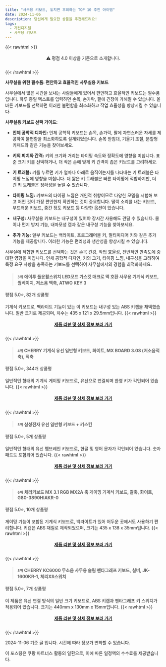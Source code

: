 ```yaml
---
title: "사무용 키보드, 놓치면 후회하는 TOP 10 추천 아이템"
date: 2024-11-06
description: 당신에게 필요한 상품을 추천해드려요!
tags:
  - 가전디지털
  - 사무용 키보드
---
```

{{< rawhtml >}}<div class="toc" style="text-align: center; height: 50px; line-height: 2;">  <p>⚠️ 평점 4.0 이상을 기준으로 소개합니다.<br></p></div> {{< /rawhtml >}}

**사무실을 위한 필수품: 편안하고 효율적인 사무실용 키보드**

사무실에서 많은 시간을 보내는 사람들에게 있어서 편안하고 효율적인 키보드는 필수품입니다. 하루 종일 텍스트를 입력하면 손목, 손가락, 팔에 긴장이 가해질 수 있습니다. 올바른 키보드를 선택하면 이러한 불편함을 최소화하고 작업 효율성을 향상시킬 수 있습니다.

**사무실용 키보드 선택 가이드:**

* **인체 공학적 디자인:** 인체 공학적 키보드는 손목, 손가락, 팔에 자연스러운 자세를 제공하여 불편함을 최소화하도록 설계되었습니다. 손목 받침대, 기울기 조절, 분할형 키패드와 같은 기능을 찾아보세요.

* **키의 피치와 간격:** 키의 크기와 거리는 타이핑 속도와 정확도에 영향을 미칩니다. 표준 크기 키를 선택하거나, 더 작은 손에 맞게 키 간격이 좁은 키보드를 고려하세요.

* **키 트래블:** 키를 누르면 키가 얼마나 아래로 움직이는지를 나타내는 키 트래블은 타이핑 느낌에 영향을 미칩니다. 더 짧은 키 트래블은 빠른 타이핑에 적합하지만, 더 긴 키 트래블은 정확성을 높일 수 있습니다.

* **타이핑 느낌:** 키보드의 타이핑 느낌은 개인적 취향이므로 다양한 모델을 시험해 보고 어떤 것이 가장 편안한지 확인하는 것이 중요합니다. 딸깍 소리를 내는 키보드, 부드러운 키보드, 중간 정도 키보드 등 다양한 옵션이 있습니다.

* **내구성:** 사무실용 키보드는 내구성이 있어야 장시간 사용해도 견딜 수 있습니다. 물이나 먼지 방지 기능, 내마모성 캡과 같은 내구성 기능을 찾아보세요.

* **추가 기능:** 일부 키보드는 백라이트, 프로그래머블 키, 멀티미디어 키와 같은 추가 기능을 제공합니다. 이러한 기능은 편리성과 생산성을 향상시킬 수 있습니다.

사무실에 적합한 키보드를 선택하는 것은 손목 건강, 작업 효율성, 전반적인 만족도에 중대한 영향을 미칩니다. 인체 공학적 디자인, 키의 크기, 타이핑 느낌, 내구성을 고려하여 특정 요구 사항을 충족하는 키보드를 선택하여 사무실에서의 경험을 최적화하세요.


>#### `3위` 에이투 풀윤활스위치 LED모드 가스켓 매크로 맥 호환 사무용 기계식 키보드, 웜베이지, 저소음 백축, ATWO KEY 3
평점 5.0⭐, 82개 상품평

기계식 키보드로, 백라이트 기능이 있는 이 키보드는 내구성 있는 ABS 키캡을 채택했습니다. 일반 크기로 제공되며, 치수는 435 x 121 x 29.5mm입니다.
{{< rawhtml >}}<div class="toc" style="text-align: center; height: 50px; line-height: 2;"><p><b><a href="https://link.coupang.com/re/AFFSDP?lptag=AF5033054&pageKey=8098903292&itemId=22900913658&vendorItemId=90132807601&traceid=V0-153-39ba06b049c95ab1&clickBeacon=0c5b4b00-9c24-11ef-8688-2d7031535b04%7E3&requestid=20241106184651120033834873&token=31850C%7CMIXED">제품 리뷰 및 상세 정보 보러 가기</a></b><br></p> </div>{{< /rawhtml >}}

>#### `4위` CHERRY 기계식 유선 일반형 키보드, 화이트, MX BOARD 3.0S  (저소음적축), 적축
평점 5.0⭐, 344개 상품평

일반적인 형태의 기계식 게이밍 키보드로, 유선으로 연결되며 한영 키가 각인되어 있습니다.
{{< rawhtml >}}<div class="toc" style="text-align: center; height: 50px; line-height: 2;"><p><b><a href="https://link.coupang.com/re/AFFSDP?lptag=AF5033054&pageKey=6908126385&itemId=16639317341&vendorItemId=83773791617&traceid=V0-153-5804fa44d1e25fb3&clickBeacon=0c5b4b00-9c24-11ef-adb0-11381f09092a%7E3&requestid=20241106184651120033834873&token=31850C%7CMIXED">제품 리뷰 및 상세 정보 보러 가기</a></b><br></p> </div>{{< /rawhtml >}}

>#### `5위` 삼성전자 유선 일반형 키보드 + 키스킨
평점 5.0⭐, 5개 상품평

일반적인 형태의 유선 멤브레인 키보드로, 한글 및 영어 문자가 각인되어 있습니다. 숫자패드도 포함되어 있습니다.
{{< rawhtml >}}<div class="toc" style="text-align: center; height: 50px; line-height: 2;"><p><b><a href="https://link.coupang.com/re/AFFSDP?lptag=AF5033054&pageKey=57621830&itemId=199730764&vendorItemId=3474768396&traceid=V0-153-8f80476311d6a31f&requestid=20241106184651120033834873&token=31850C%7CMIXED">제품 리뷰 및 상세 정보 보러 가기</a></b><br></p> </div>{{< /rawhtml >}}

>#### `6위` 체리키보드 MX 3.1 RGB MX2A 축 게이밍 기계식 키보드, 갈축, 화이트, G80-3890HIAKR-0
평점 5.0⭐, 10개 상품평

게이밍 기능이 포함된 기계식 키보드로, 백라이트가 있어 어두운 곳에서도 사용하기 편리합니다. 키캡은 ABS 재질로 제작되었으며, 크기는 435 x 138 x 35mm입니다.
{{< rawhtml >}}<div class="toc" style="text-align: center; height: 50px; line-height: 2;"><p><b><a href="https://link.coupang.com/re/AFFSDP?lptag=AF5033054&pageKey=8065798843&itemId=22683470630&vendorItemId=90921646840&traceid=V0-153-b240b0c9af3e146f&clickBeacon=0c5b4b00-9c24-11ef-9fb3-af6145aa045c%7E3&requestid=20241106184651120033834873&token=31850C%7CMIXED">제품 리뷰 및 상세 정보 보러 가기</a></b><br></p> </div>{{< /rawhtml >}}

>#### `8위` CHERRY KC6000 무소음 사무용 슬림 펜타그래프 키보드, 실버, JK-1600KR-1, 체리XS스위치
평점 5.0⭐, 7개 상품평

이 제품은 유선 연결 방식의 일반 크기 키보드로, ABS 키캡과 펜타그래프 키 스위치가 적용되어 있습니다. 크기는 440mm x 130mm x 15mm입니다.
{{< rawhtml >}}<div class="toc" style="text-align: center; height: 50px; line-height: 2;"><p><b><a href="https://link.coupang.com/re/AFFSDP?lptag=AF5033054&pageKey=7881600801&itemId=21556021197&vendorItemId=90921503325&traceid=V0-153-39bea07ab27a5e86&clickBeacon=0c5b4b00-9c24-11ef-bfbd-8f70d8ddb700%7E3&requestid=20241106184651120033834873&token=31850C%7CMIXED">제품 리뷰 및 상세 정보 보러 가기</a></b><br></p> </div>{{< /rawhtml >}}


2024-11-06 기준 글 입니다.
시간에 따라 정보가 변화할 수 있습니다.

이 포스팅은 쿠팡 파트너스 활동의 일환으로, 이에 따른 일정액의 수수료를 제공받습니다.